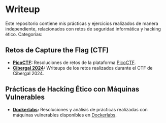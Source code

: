 # Writeup
Este repositorio contiene mis prácticas y ejercicios realizados de manera independiente, relacionados con retos de seguridad informática y hacking ético. Categorías:
## Retos de Capture the Flag (CTF)

- **[PicoCTF](./picoCTF/):** Resoluciones de retos de la plataforma [PicoCTF](https://picoctf.org/).
- **[Cibergal 2024](./CTFCBGAL2024/):** Writeups de los retos realizados durante el CTF de Cibergal 2024.

## Prácticas de Hacking Ético con Máquinas Vulnerables

- **[Dockerlabs](./Dockerlabs/):** Resoluciones y análisis de prácticas realizadas con máquinas vulnerables disponibles en [Dockerlabs](https://dockerlabs.es/).

